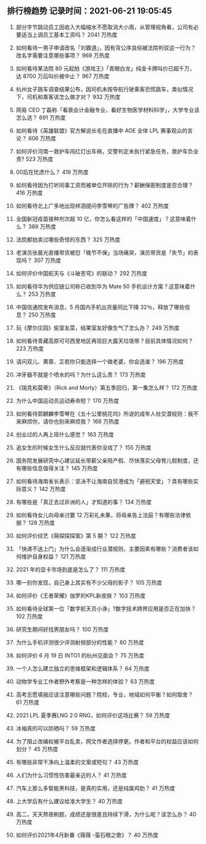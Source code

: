 
## 排行榜趋势 记录时间：2021-06-21 19:05:45
  
  1. 部分字节跳动员工因收入大幅缩水不愿取消大小周，从管理视角看，公司有必要适当上调员工基本工资吗？ 2041 万热度
    
  2. 如何看待一男子申请改名「刘霸道」，因有背公序良俗被法院判驳这一行为？改名字需要注意哪些事项？ 969 万热度
    
  3. 如何看待某法院 80 元起拍《游戏王》「青眼白龙」纯金卡牌叫价已超千万，达 8700 万后叫价被中止？ 967 万热度
    
  4. 杭州女子跳车调查结果公布，因司机未按导航行驶乘客恐慌跳车，类似情况下，司机和乘客该怎么做才对？ 932 万热度
    
  5. 网易 CEO 丁磊称「看衰会计金融专业，看好生物医学材料科学」，大学专业该怎么选？ 691 万热度
    
  6. 如何看待《英雄联盟》官方解说长毛在直播中 AOE 全体 LPL 赛事观众的言论？ 606 万热度
    
  7. 如何评价河南一救护车闯红灯出车祸，交警判定未执行紧急任务，救护车负全责? 523 万热度
    
  8. 00后在忧虑什么？ 419 万热度
    
  9. 如何看待因为打听同事工资而被单位开除的行为？薪酬保密制度是否合理？ 416 万热度
    
  10. 如何看待北上广多地出现梓涵提问李雪琴的广告牌？ 402 万热度
    
  11. 全国新冠疫苗接种剂次超 10 亿，你怎么看这样的「中国速度」？这意味着什么？ 389 万热度
    
  12. 法院都拍卖过哪些奇怪的东西？ 325 万热度
    
  13. 老演员张晨光直播带货被怼「晚节不保」当场痛哭，演员带货是「失节」的表现吗？ 307 万热度
    
  14. 如何评价中国航天与《斗破苍穹》的联动？ 292 万热度
    
  15. 如何看待华为供应链公司称已收到华为 Mate 50 手机设计方案？这意味着什么？ 253 万热度
    
  16. 中国信通院发布消息，5 月国内手机出货量同比下降 32％，释放了哪些信息？ 250 万热度
    
  17. 玩《摩尔庄园》偷室友菜，结果室友好像生气了怎么办？ 249 万热度
    
  18. 如何看待青藏高原可可西里地区再现巨大露天垃圾带？目前具体情况如何？ 223 万热度
    
  19. 请问双儿、黄蓉、芷若你只能选择一个做老婆，你会选谁？ 196 万热度
    
  20. 冲牙器不就是个喷水的吗？为什么这么贵？ 173 万热度
    
  21. 《瑞克和莫蒂》（Rick and Morty）第五季回归，第一集怎么样？ 172 万热度
    
  22. 为什么中国运动员运动寿命短？ 170 万热度
    
  23. 如何看待郭麒麟李雪琴在《五十公里桃花坞》所说的成年人社交潜规则：我不来麻烦你，请你也别来麻烦我？ 168 万热度
    
  24. 创业过的人再上班什么感觉？ 163 万热度
    
  25. 追女生的时候女生什么反应就代表你没戏了？ 155 万热度
    
  26. 国务院发展研究中心建议延长带薪父亲陪产假、尽快落实父母育儿假制度，还有哪些信息值得关注？ 145 万热度
    
  27. 如何看待海南省长表示：坚决不让海南自贸港成为「避税天堂」？具有哪些实际意义？ 142 万热度
    
  28. 有哪些是「真正去过非洲的人」才知道的事？ 134 万热度
    
  29. 如何看待女儿向母亲讨要 12 万彩礼未果，将母亲告上法庭？有哪些法律依据？ 128 万热度
    
  30. 如何评价综艺《萌探探探案》第 5 期？ 122 万热度
    
  31. 「快递不送上门」为什么会逐渐成行业潜规则，主要因素有哪些？消费者该如何维护自身权益？ 121 万热度
    
  32. 2021 年的显卡市场到底是怎么了？ 111 万热度
    
  33. 哪一刻你发现，自己身上其实有不少父母的影子？ 105 万热度
    
  34. 如何评价《王者荣耀》伽罗的KPL新皮肤？ 103 万热度
    
  35. 如何看待全球第一位「数字航天员小诤」?数字技术跨界应用是否正在加快？ 102 万热度
    
  36. 研究生期间好找男朋友吗？ 100 万热度
    
  37. 为什么手机评测很少评测射频部分的性能？ 80 万热度
    
  38. 如何评价 6 月 19 日 INTO1 的杭州见面会？ 75 万热度
    
  39. 一个人怎么建立独立的思维框架和逻辑体系？ 64 万热度
    
  40. 动物学专业工作者野外考察是一种怎样的体验？ 63 万热度
    
  41. 高考志愿填报应该注意哪些问题？院校，专业，地域如何平衡？如何取舍？ 61 万热度
    
  42. 2021 LPL 夏季赛LNG 2:0 RNG，如何评价这场比赛？ 59 万热度
    
  43. 冰袖真的可以防晒吗？ 59 万热度
    
  44. 为了阻止改编权被平台乱卖，网文作者选择停更。作者和平台的权益应该如何划分？ 45 万热度
    
  45. 有哪些非常干净向上温柔的文案或短句？ 43 万热度
    
  46. 人们为什么习惯性伤害最亲近的人？ 41 万热度
    
  47. 汽车上那么多智能黑科技，是真的实用，还是纯属鸡肋？ 41 万热度
    
  48. 上大学后有什么建议给准大学生？ 40 万热度
    
  49. 高二，天天熬夜刷题，成绩还是很差且持续下滑，为什么呢？该怎么办？ 40 万热度
    
  50. 如何评价2021年4月新番《薇薇 -萤石眼之歌》？ 40 万热度
    
